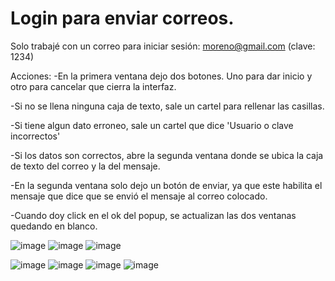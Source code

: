 # Login para enviar correos.

Solo trabajé con un correo para iniciar sesión:
moreno@gmail.com (clave: 1234)


Acciones:
-En la primera ventana dejo dos botones. Uno para dar inicio y otro para cancelar que cierra la interfaz.

-Si no se llena ninguna caja de texto, sale un cartel para rellenar las casillas.

-Si tiene algun dato erroneo, sale un cartel que dice 'Usuario o clave incorrectos'

-Si los datos son correctos, abre la segunda ventana donde se ubica la caja de texto del correo y la del mensaje.

-En la segunda ventana solo dejo un botón de enviar, ya que este habilita el mensaje que dice que se envió el mensaje al correo colocado.

-Cuando doy click en el ok del popup, se actualizan las dos ventanas quedando en blanco.

![image](https://user-images.githubusercontent.com/87624300/143725083-22edba25-38ee-4019-8202-6c9faa6739d5.png)
![image](https://user-images.githubusercontent.com/87624300/143725085-25f0ad74-35d4-4bfa-849c-7ab6740130fd.png)
![image](https://user-images.githubusercontent.com/87624300/143725087-c7ba9f74-0a74-40f7-a5ce-7b78888a710a.png)


![image](https://user-images.githubusercontent.com/87624300/143725090-0b985a7e-c3cf-4eb7-9966-7f1ce38d5a75.png)
![image](https://user-images.githubusercontent.com/87624300/143725092-df2b0dfe-0f32-4cd0-8901-ec6ba7e03f7a.png)
![image](https://user-images.githubusercontent.com/87624300/143725093-522b1ea7-c190-43df-b08d-11bab09ffdcb.png)
![image](https://user-images.githubusercontent.com/87624300/143725096-4256aa3a-8332-4dfe-b8e1-b67a66f9aa9a.png)
